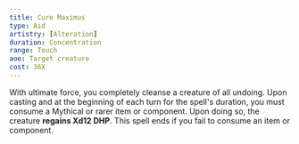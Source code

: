 ```yaml
---
title: Cure Maximus
type: Aid
artistry: [Alteration]
duration: Concentration 
range: Touch
aoe: Target creature
cost: 36X
---
```

With ultimate force, you completely cleanse a creature of all undoing. Upon casting and at the beginning of each turn for the spell's duration, you must consume a Mythical or rarer item or component. Upon doing so, the creature **regains Xd12 DHP**. This spell ends if you fail to consume an item or component.
